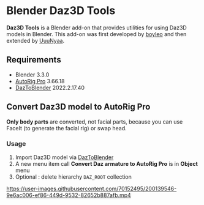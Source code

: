 # Blender Daz3D Tools
**Daz3D Tools** is a Blender add-on that provides utilities for using Daz3D models in Blender.
This add-on was first developed by [boyleo](https://github.com/boyleo/daz2arp) and then extended by [UuuNyaa](https://github.com/UuuNyaa).

## Requirements
- Blender 3.3.0
- [AutoRig Pro](https://blendermarket.com/products/auto-rig-pro) 3.66.18
- [DazToBlender](https://github.com/daz3d/DazToBlender) 2022.2.17.40

## Convert Daz3D model to AutoRig Pro
**Only body parts** are converted, not facial parts, because you can use FaceIt (to generate the facial rig) or swap head.

### Usage
1. Import Daz3D model via [DazToBlender](https://github.com/daz3d/DazToBlender)
2. A new menu item call **Convert Daz armature to AutoRig Pro** is in **Object** menu
3. Optional : delete hierarchy `DAZ_ROOT` collection

https://user-images.githubusercontent.com/70152495/200139546-9e6ac006-ef86-449d-9532-82652b887afb.mp4
